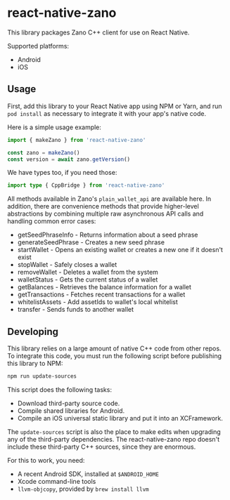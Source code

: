 # react-native-zano

This library packages Zano C++ client for use on React Native.

Supported platforms:

- Android
- iOS

## Usage

First, add this library to your React Native app using NPM or Yarn, and run `pod install` as necessary to integrate it with your app's native code.

Here is a simple usage example:

```js
import { makeZano } from 'react-native-zano'

const zano = makeZano()
const version = await zano.getVersion()
```

We have types too, if you need those:

```ts
import type { CppBridge } from 'react-native-zano'
```

All methods available in Zano's `plain_wallet_api` are available here. In addition, there are convenience methods that provide higher-level abstractions by combining multiple raw asynchronous API calls and handling common error cases:

- getSeedPhraseInfo - Returns information about a seed phrase
- generateSeedPhrase - Creates a new seed phrase
- startWallet - Opens an existing wallet or creates a new one if it doesn't exist
- stopWallet - Safely closes a wallet
- removeWallet - Deletes a wallet from the system
- walletStatus - Gets the current status of a wallet
- getBalances - Retrieves the balance information for a wallet
- getTransactions - Fetches recent transactions for a wallet
- whitelistAssets - Add assetIds to wallet's local whitelist
- transfer - Sends funds to another wallet

## Developing

This library relies on a large amount of native C++ code from other repos. To integrate this code, you must run the following script before publishing this library to NPM:

```sh
npm run update-sources
```

This script does the following tasks:

- Download third-party source code.
- Compile shared libraries for Android.
- Compile an iOS universal static library and put it into an XCFramework.

The `update-sources` script is also the place to make edits when upgrading any of the third-party dependencies. The react-native-zano repo doesn't include these third-party C++ sources, since they are enormous.

For this to work, you need:

- A recent Android SDK, installed at `$ANDROID_HOME`
- Xcode command-line tools
- `llvm-objcopy`, provided by `brew install llvm`
